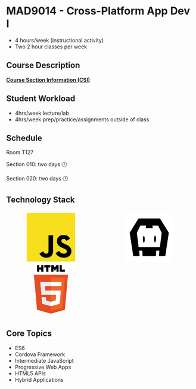 # MAD9014 - Cross-Platform App Dev I

- 4 hours/week (instructional activity)
- Two 2 hour classes per week

## Course Description

**[Course Section Information (CSI)](./course-section-information.md)**

## Student Workload

- 4hrs/week lecture/lab
- 4hrs/week prep/practice/assignments outside of class

## Schedule

Room T127

Section 010: two days  :clock2:

Section 020: two days  :clock2:

## Technology Stack

<section style="
  display: grid; 
  grid-template-columns: repeat( auto-fit, minmax(160px, 1fr) );
  grid-template-rows: 130px;
  grid-auto-rows: 130px;
  justify-items: center;
  align-items: center;
  grid-gap: 1.5rem;
  margin-bottom: 2rem;">

<img src="../assets/javascript.svg" alt="NodeJS" 
     style="width: 100%; height: auto; max-height: 130px; max-width: 160px;
            align-self: start; margin-top: .95rem;">

<img src="../assets/cordova-black.png" alt="Cordova" 
     style="width: 100%; height: auto; max-height: 130px; max-width: 160px;align-self: start; margin-top: .95rem;">
          
<img src="../assets/html-5.svg" alt="HTML 5" 
     style="width: auto; height: 70%; max-height: 130px;
            align-self: end; margin-bottom: .8rem;">


</section>

## Core Topics

- ES6
- Cordova Framework
- Intermediate JavaScript
- Progressive Web Apps
- HTML5 APIs
- Hybrid Applications
